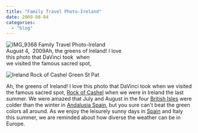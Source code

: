 ```yaml
---
title: "Family Travel Photo-Ireland"
date: 2009-08-04
categories: 
  - "blog"
---
```


 ![IMG_9368](https://pub-ac94b3f306b24c0dba4238943c97f2e1.r2.dev/6a00e5502a9507883301157207da63970b-scaled-1.jpg) Family Travel Photo-Ireland  
August 4,  2009Ah, the greens of Ireland! I love  
this photo that DaVinci took  when  
we visited the famous sacred spot,

<!--more-->

![Ireland Rock of Cashel Green St Pat](https://pub-ac94b3f306b24c0dba4238943c97f2e1.r2.dev/6a00e5502a9507883301157207dad3970b-scaled-1.jpg)

Ah, the greens of Ireland! I love this photo that DaVinci took when we visited the famous sacred spot, [Rock of Cashel](http://en.wikipedia.org/wiki/Rock_of_Cashel) when we were in Ireland the last summer. We were amazed that July and August in the four [British Isles](http://www.bbc.co.uk/weather/features/understanding/britain_01.shtml) were colder than the winter in [Andalusia Spain](http://soultravelers3new.local/2007/01/white-xmas-sort.html), but you sure can't beat the green colors all around. As we enjoy the leisurely sunny days in [Spain](http://soultravelers3new.local/2009/07/top-10-costa-brava-secret-gems-spain.html) and Italy this summer, we are reminded about how diverse the weather can be in Europe.
